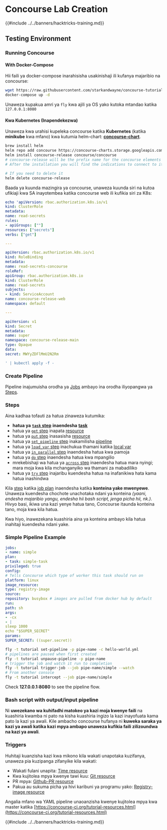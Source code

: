 # Concourse Lab Creation

{{#include ../../banners/hacktricks-training.md}}

## Testing Environment

### Running Concourse

#### With Docker-Compose

Hii faili ya docker-compose inarahisisha usakinishaji ili kufanya majaribio na concourse:
```bash
wget https://raw.githubusercontent.com/starkandwayne/concourse-tutorial/master/docker-compose.yml
docker-compose up -d
```
Unaweza kupakua amri ya `fly` kwa ajili ya OS yako kutoka mtandao katika `127.0.0.1:8080`

#### Kwa Kubernetes (Inapendekezwa)

Unaweza kwa urahisi kupeleka concourse katika **Kubernetes** (katika **minikube** kwa mfano) kwa kutumia helm-chart: [**concourse-chart**](https://github.com/concourse/concourse-chart).
```bash
brew install helm
helm repo add concourse https://concourse-charts.storage.googleapis.com/
helm install concourse-release concourse/concourse
# concourse-release will be the prefix name for the concourse elements in k8s
# After the installation you will find the indications to connect to it in the console

# If you need to delete it
helm delete concourse-release
```
Baada ya kuunda mazingira ya concourse, unaweza kuunda siri na kutoa ufikiaji kwa SA inayotembea katika concourse web ili kufikia siri za K8s:
```yaml
echo 'apiVersion: rbac.authorization.k8s.io/v1
kind: ClusterRole
metadata:
name: read-secrets
rules:
- apiGroups: [""]
resources: ["secrets"]
verbs: ["get"]

---

apiVersion: rbac.authorization.k8s.io/v1
kind: RoleBinding
metadata:
name: read-secrets-concourse
roleRef:
apiGroup: rbac.authorization.k8s.io
kind: ClusterRole
name: read-secrets
subjects:
- kind: ServiceAccount
name: concourse-release-web
namespace: default

---

apiVersion: v1
kind: Secret
metadata:
name: super
namespace: concourse-release-main
type: Opaque
data:
secret: MWYyZDFlMmU2N2Rm

' | kubectl apply -f -
```
### Create Pipeline

Pipeline inajumuisha orodha ya [Jobs](https://concourse-ci.org/jobs.html) ambayo ina orodha iliyopangwa ya [Steps](https://concourse-ci.org/steps.html).

### Steps

Aina kadhaa tofauti za hatua zinaweza kutumika:

- **hatua ya** [**`task` step**](https://concourse-ci.org/task-step.html) **inaendesha** [**task**](https://concourse-ci.org/tasks.html)
- hatua ya [`get` step](https://concourse-ci.org/get-step.html) inapata [resource](https://concourse-ci.org/resources.html)
- hatua ya [`put` step](https://concourse-ci.org/put-step.html) inasasisha [resource](https://concourse-ci.org/resources.html)
- hatua ya [`set_pipeline` step](https://concourse-ci.org/set-pipeline-step.html) inakamilisha [pipeline](https://concourse-ci.org/pipelines.html)
- hatua ya [`load_var` step](https://concourse-ci.org/load-var-step.html) inachukua thamani katika [local var](https://concourse-ci.org/vars.html#local-vars)
- hatua ya [`in_parallel` step](https://concourse-ci.org/in-parallel-step.html) inaendesha hatua kwa pamoja
- hatua ya [`do` step](https://concourse-ci.org/do-step.html) inaendesha hatua kwa mpangilio
- mrekebishaji wa hatua ya [`across` step](https://concourse-ci.org/across-step.html#schema.across) inaendesha hatua mara nyingi; mara moja kwa kila mchanganyiko wa thamani za mabadiliko
- hatua ya [`try` step](https://concourse-ci.org/try-step.html) inajaribu kuendesha hatua na inafanikiwa hata kama hatua inashindwa

Kila [step](https://concourse-ci.org/steps.html) katika [job plan](https://concourse-ci.org/jobs.html#schema.job.plan) inaendesha katika **konteina yake mwenyewe**. Unaweza kuendesha chochote unachotaka ndani ya konteina _(yaani, endesha majaribio yangu, endesha hii bash script, jenga picha hii, nk.)_. Hivyo basi, ikiwa una kazi yenye hatua tano, Concourse itaunda konteina tano, moja kwa kila hatua.

Kwa hiyo, inawezekana kuashiria aina ya konteina ambayo kila hatua inahitaji kuendesha ndani yake.

### Simple Pipeline Example
```yaml
jobs:
- name: simple
plan:
- task: simple-task
privileged: true
config:
# Tells Concourse which type of worker this task should run on
platform: linux
image_resource:
type: registry-image
source:
repository: busybox # images are pulled from docker hub by default
run:
path: sh
args:
- -cx
- |
sleep 1000
echo "$SUPER_SECRET"
params:
SUPER_SECRET: ((super.secret))
```

```bash
fly -t tutorial set-pipeline -p pipe-name -c hello-world.yml
# pipelines are paused when first created
fly -t tutorial unpause-pipeline -p pipe-name
# trigger the job and watch it run to completion
fly -t tutorial trigger-job --job pipe-name/simple --watch
# From another console
fly -t tutorial intercept --job pipe-name/simple
```
Check **127.0.0.1:8080** to see the pipeline flow.

### Bash script with output/input pipeline

Ni **uwezekano wa kuhifadhi matokeo ya kazi moja kwenye faili** na kuashiria kwamba ni pato na kisha kuashiria ingizo la kazi inayofuata kama pato la kazi ya awali. Kile ambacho concourse hufanya ni **kuweka saraka ya kazi ya awali katika kazi mpya ambapo unaweza kufikia faili zilizoundwa na kazi ya awali**.

### Triggers

Huhitaji kuanzisha kazi kwa mikono kila wakati unapotaka kuzifanya, unaweza pia kuzipanga zifanyike kila wakati:

- Wakati fulani unapita: [Time resource](https://github.com/concourse/time-resource/)
- Kwa kujitolea mpya kwenye tawi kuu: [Git resource](https://github.com/concourse/git-resource)
- PR mpya: [Github-PR resource](https://github.com/telia-oss/github-pr-resource)
- Pakua au sukuma picha ya hivi karibuni ya programu yako: [Registry-image resource](https://github.com/concourse/registry-image-resource/)

Angalia mfano wa YAML pipeline unaoanzisha kwenye kujitolea mpya kwa master katika [https://concourse-ci.org/tutorial-resources.html](https://concourse-ci.org/tutorial-resources.html)

{{#include ../../banners/hacktricks-training.md}}
